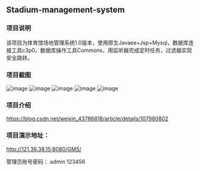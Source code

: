 ## Stadium-management-system

### 项目说明

该项目为体育馆场地管理系统1.0版本，使用原生Javaee+Jsp+Mysql，数据库连接工具c3p0，数据库操作工具Commons，用监听器完成定时任务，过滤器实现安全跳转。 
### 项目截图
![image](https://github.com/Suarge/gms-1.0/tree/master/readme_photo/1.png)
![image](https://github.com/Suarge/gms-1.0/tree/master/readme_photo/2.png)
![image](https://github.com/Suarge/gms-1.0/tree/master/readme_photo/3.png)
![image](https://github.com/Suarge/gms-1.0/tree/master/readme_photo/4.png)
![image](https://github.com/Suarge/gms-1.0/tree/master/readme_photo/5.png)

### 项目介绍
https://blog.csdn.net/weixin_43786818/article/details/107980802
### 项目演示地址：
http://121.36.38.15:8080/GMS/

管理员账号密码：
admin
123456
